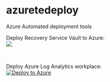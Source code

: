 # azuretedeploy
Azure Automated deployment tools


Deploy Recovery Service Vault to Azure:  
<a href="https://azuredeploy.net/?repository=https://github.com/sarcalier/azuretedeploy/tree/master/RecoveryVault/ArmTemplates/custom/daily" alt="Deploy to Azure" target="_blank">
   <img src="http://azuredeploy.net/deploybutton.png"/>
</a>


 <br />  
   
Deploy Azure Log Analytics workplace:  
[![Deploy to Azure](https://aka.ms/deploytoazurebutton)](https://portal.azure.com/#create/Microsoft.Template/uri/https%3A%2F%2Fraw.githubusercontent.com%2Fsarcalier%2Fazuretedeploy%2Fdev%2FLogAnalytics%2FArmTemplates%2Fazuredeploy_LA_workspace.json)